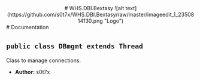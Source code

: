 <center># WHS.DBI.Bextasy
![alt text](https://github.com/s0t7x/WHS.DBI.Bextasy/raw/master/imageedit_1_2350814130.png "Logo")
</center>
# Documentation

## `public class DBmgmt extends Thread`

Class to manage connections.

 * **Author:** s0t7x
